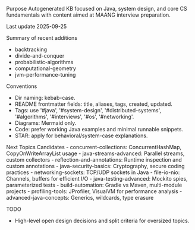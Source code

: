 Purpose
Autogenerated KB focused on Java, system design, and core CS fundamentals with content aimed at MAANG interview preparation.

Last update
2025-09-25

Summary of recent additions
 - backtracking
 - divide-and-conquer
 - probabilistic-algorithms
 - computational-geometry
 - jvm-performance-tuning

Conventions
 - Dir naming: kebab-case.
 - README frontmatter fields: title, aliases, tags, created, updated.
 - Tags: use '#java', '#system-design', '#distributed-systems', '#algorithms', '#interviews', '#os', '#networking'.
 - Diagrams: Mermaid only.
 - Code: prefer working Java examples and minimal runnable snippets.
 - STAR: apply for behavioral/system-case explanations.

Next Topics Candidates
    - concurrent-collections: ConcurrentHashMap, CopyOnWriteArrayList usage
    - java-streams-advanced: Parallel streams, custom collectors
    - reflection-and-annotations: Runtime inspection and custom annotations
    - java-security-basics: Cryptography, secure coding practices
    - networking-sockets: TCP/UDP sockets in Java
    - file-io-nio: Channels, buffers for efficient I/O
    - java-testing-advanced: Mockito spies, parameterized tests
    - build-automation: Gradle vs Maven, multi-module projects
    - profiling-tools: JProfiler, VisualVM for performance analysis
    - advanced-java-concepts: Generics, wildcards, type erasure

TODO
 - High-level open design decisions and split criteria for oversized topics.